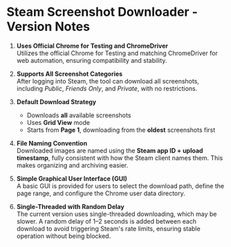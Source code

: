 # Steam Screenshot Downloader - Version Notes

1. **Uses Official Chrome for Testing and ChromeDriver**  
   Utilizes the official Chrome for Testing and matching ChromeDriver for web automation, ensuring compatibility and stability.

2. **Supports All Screenshot Categories**  
   After logging into Steam, the tool can download all screenshots, including *Public*, *Friends Only*, and *Private*, with no restrictions.

3. **Default Download Strategy**  
   - Downloads **all** available screenshots  
   - Uses **Grid View** mode  
   - Starts from **Page 1**, downloading from the **oldest** screenshots first  

4. **File Naming Convention**  
   Downloaded images are named using the **Steam app ID + upload timestamp**, fully consistent with how the Steam client names them. This makes organizing and archiving easier.

5. **Simple Graphical User Interface (GUI)**  
   A basic GUI is provided for users to select the download path, define the page range, and configure the Chrome user data directory.

6. **Single-Threaded with Random Delay**  
   The current version uses single-threaded downloading, which may be slower. A random delay of 1–2 seconds is added between each download to avoid triggering Steam's rate limits, ensuring stable operation without being blocked.
